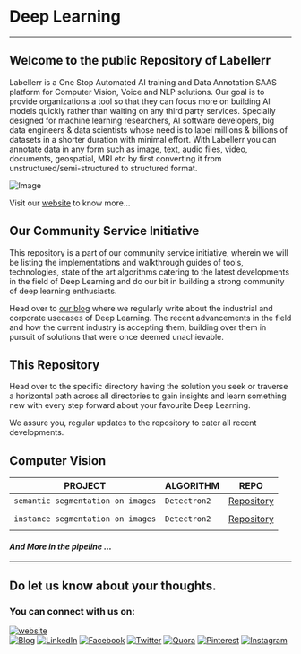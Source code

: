 # Deep Learning
---


## Welcome to the public Repository of Labellerr

Labellerr is a One Stop Automated AI training and Data Annotation SAAS platform for Computer Vision, Voice and NLP solutions. Our goal is to provide organizations a tool so that they can focus more on building AI models quickly rather than waiting on any third party services. Specially designed for machine learning researchers, AI software developers, big data engineers & data scientists whose need is to label millions & billions of datasets in a shorter duration with minimal effort. With Labellerr you can annotate data in any form such as image, text, audio files, video, documents, geospatial, MRI etc by first converting it from unstructured/semi-structured to structured format. 


![Image](assets/images/labellerr.png)

Visit our [website](https://www.labellerr.com/) to know more...


## Our Community Service Initiative

This repository is a part of our community service initiative, wherein we will be listing the implementations and walkthrough guides of tools, technologies, state of the art algorithms catering to the latest developments in the field of Deep Learning and do our bit in building a strong community of deep learning enthusiasts. 

Head over to [our blog](https://blog.labellerr.com/) where we regularly write about the industrial and corporate usecases of Deep Learning. The recent advancements in the field and how the current industry is accepting them, building over them in pursuit of solutions that were once deemed unachievable.

## This Repository

Head over to the specific directory having the solution you seek or traverse a horizontal path across all directories to gain insights and learn something new with every step forward about your favourite Deep Learning.

We assure you, regular updates to the repository to cater all recent developments.

## Computer Vision

|__PROJECT__|__ALGORITHM__|__REPO__|
|-|-|-|
|`semantic segmentation on images`|`Detectron2`|[Repository](computer_vision/segmentation/segmentation_Detectron2)|
| | | | |
|`instance segmentation on images`|`Detectron2`|[Repository](computer_vision/segmentation/instance_segmentation)|
| | | | |

#### _And More in the pipeline ..._


---
## Do let us know about your thoughts. 
### You can connect with us on:

<!---
[![alt text][1.1]][1]
[![alt text][2.1]][2]
[![alt text][3.1]][3]
[![alt text][4.1]][4]
[![alt text][5.1]][5]
[![alt text][6.1]][6]
-->

[![website][webimagepath]][weblink]  
[![Blog][blogimagepath]][bloglink]
[![LinkedIn][linkedInimagepath]][linkedInlink]
[![Facebook][Facebookimagepath]][Facebooklink]
[![Twitter][Twitterimagepath]][Twitterlink]
[![Quora][Quoraimagepath]][Quoralink]
[![Pinterest][Pinterestimagepath]][Pinterestlink]
[![Instagram][Instagramimagepath]][Instagramlink]


[webimagepath]: assets/images/labellerr_name.png
[blogimagepath]: assets/images/blog.png
[linkedInimagepath]: assets/images/linkedin.png
[Facebookimagepath]: assets/images/fb.png
[Twitterimagepath]: assets/images/twitter.png
[Quoraimagepath]: assets/images/quora.png
[Pinterestimagepath]: assets/images/pin.png
[Instagramimagepath]: assets/images/insta.png

[weblink]: https://www.labellerr.com/
[bloglink]: https://blog.labellerr.com/
[linkedInlink]: https://www.linkedin.com/company/labellerr/
[Facebooklink]: http://bit.ly/2UgZ3Hv
[Twitterlink]: http://bit.ly/3b9mGHJ
[Quoralink]: http://bit.ly/31n6MFp
[Pinterestlink]: https://in.pinterest.com/labellerr/_created/
[Instagramlink]: https://www.instagram.com/labellerrai/